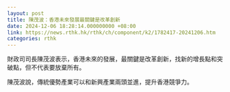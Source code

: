 ```yaml
---
layout: post
title: 陳茂波：香港未來發展最關鍵是改革創新
date: 2024-12-06 18:28:14.000000000 +08:00
link: https://news.rthk.hk/rthk/ch/component/k2/1782417-20241206.htm
categories: rthk
---
```


財政司司長陳茂波表示，香港未來的發展，最關鍵是改革創新，找新的增長點和突破點，但不代表要放棄所有。

陳茂波說，傳統優勢產業可以和新興產業兩頭並進，提升香港競爭力。
